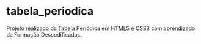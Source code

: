 # tabela_periodica
Projeto realizado da Tabela Periódica em HTML5 e CSS3 com aprendizado da Formação Descodificadas.
